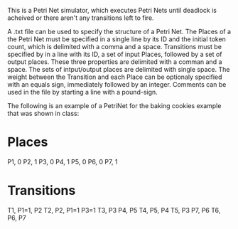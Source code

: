 This is a Petri Net simulator, which executes Petri Nets until deadlock is acheived or there aren't any
transitions left to fire. 

A .txt file can be used to specify the structure of a Petri Net. The Places of a the Petri Net must be 
specified in a single line by its ID and the initial token count, which is delimited with a comma and 
a space. Transitions must be specified by in a line with its ID, a set of input Places, followed by 
a set of output places. These three properties are delimited with a comman and a space. The sets of 
intput/output places are delimited with single space. The weight between the Transition and each Place
can be optionaly specified with an equals sign, immediately followed by an integer. Comments can be 
used in the file by starting a line with a pound-sign. 

The following is an example of a PetriNet for the baking cookies example that was shown in class:
# Places
P1, 0
P2, 1
P3, 0
P4, 1
P5, 0
P6, 0
P7, 1

# Transitions
T1, P1=1, P2
T2, P2, P1=1 P3=1
T3, P3 P4, P5
T4, P5, P4
T5, P3 P7, P6
T6, P6, P7
